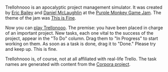 Trellohnooo is an apocalyptic project management simulator. It was created by [Eric Bailey](https://twitter.com/ericwbailey) and [Daniel McLaughlin](https://twitter.com/mclaughlin) at the [Purple Monkey Game Jam](https://purplemonkeygamejam.com). The theme of the jam was [This is Fine](http://gunshowcomic.com/648).

Now you can [play Trellonooo](https://danielsmc.github.io/trellohnooo). The premise: you have been placed in charge of an important project. New tasks, each one vital to the success of the project, appear in the "To Do" column. Drag them to "In Progress" to start working on them. As soon as a task is done, drag it to "Done." Please try and keep up. This is fine.

Trellohnooo is, of course, not at all affiliated with real-life Trello. The task names are generated with content from the [Corpora project](https://github.com/dariusk/corpora).